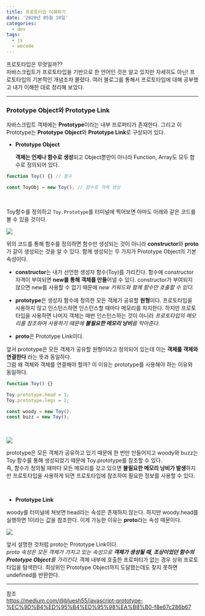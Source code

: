 ```yaml
---
title: 프로토타입 이해하기
date: '2020년 05월 18일'
categories:
  - dev
tags:
  - js
  - wecode
---
```


프로토타입은 무엇일까??
<br />
자바스크립트가 프로토타입을 기반으로 한 언어인 것은 알고 있지만 자세히도 아닌! 프로토타입의 기본적인 개념조차 몰랐다. 여러 블로그를 통해서 프로토타입에 대해 공부했고 내가 이해한 대로 정리해 보았다.

---

### Prototype Object와 Prototype Link

자바스크립트 객체에는 **Prototype**이라는 내부 프로퍼티가 존재한다. 그리고 이 Prototype는 **Prototype Object**와 **Prototype Link**로 구성되어 있다.

- **Prototype Object**

  **객체는 언제나 함수로 생성**되고 Object뿐만이 아니라 Function, Array도 모두 함수로 정의되어 있다.

```js
function Toy() {} // 함수

const ToyObj = new Toy(); // 함수로 객체 생성
```

<br />

Toy함수를 정의하고 `Toy.Prototype`를 터미널에 찍어보면 아마도 아래와 같은 코드를 볼 수 있을 것이다.

![](https://images.velog.io/images/ppl8709/post/947efce1-bd17-42ad-b11f-93b0e770db52/image.png)

위의 코드를 통해 함수를 정의하면 함수만 생성되는 것이 아니라 **constructor**와 **proto**가 같이 생성되는 것을 알 수 있다. 함께 생성되는 두 가지가 Prototype Object의 기본 속성이다.

- **constructor**는 내가 선언한 생성자 함수(Toy)를 가리킨다. 함수에 constructor 자격이 부여되면 **new를 통해 객체를 만들**어낼 수 있다.
  constructor가 부여되지 않으면 new를 사용할 수 없기 때문에 _new 키워드와 함께 함수만 호출할 수 있다._

- **prototype**은 생성자 함수에 정의한 모든 객체가 공유할 **원형**이다.
  프로토타입을 사용하지 않고 인스턴스하면 인스턴스할 때마다 메모리를 차지한다. 하지만 프로토타입을 사용하면 나머지 객체는 매번 인스턴스하는 것이 아니라 _프로토타입의 메모리를 참조하여 사용하기 때문에 **불필요한 메모리 낭비**를 막아준다._

* **proto**은 Prototype Link이다.

앞서 prototype은 모든 객체가 공유할 원형이라고 정의되어 있는데 이는 **객체를 객체와 연결한다** 라는 뜻과 동일하다.
<br />
그럼 왜 객체와 객체를 연결해야 할까? 이 이유는 prototype를 사용해야 하는 이유와 동일하다.

```js
function Toy() {}

Toy.prototype.head = 1;
Toy.prototype.legs = 2;

const woody = new Toy();
const buzz = new Toy();
```

<br/>

![](https://images.velog.io/images/ppl8709/post/7af1faed-0479-4a86-bb29-6fb02a5b8016/image.png)

prototype은 모든 객체가 공유하고 있기 때문에 한 번만 만들어지고 woody와 buzz는 Toy 함수를 통해 생성되었기 때문에 Toy.prototype를 참조할 수 있다.
<br />
즉, 함수가 정의될 때마다 모든 메모리를 갖고 있으면 **불필요한 메모리 낭비가 발생**하지만 프로토타입을 사용하게 되면 프로토타입에 참조하여 필요한 정보를 사용할 수 있다.

<br />

- **Prototype Link**

woody를 터미널에 쳐보면 head라는 속성은 존재하지 않는다. 하지만 woody.head를 실행하면 1이라는 값을 참조한다.
이게 가능한 이유는 **proto**라는 속성 때문이다.

![](https://images.velog.io/images/ppl8709/post/239c0934-1954-49b7-b953-cc0171ca5fd3/image.png)

앞서 설명한 것처럼 proto는 Prototype Link이다.
<br />
_proto 속성은 모든 객체가 가지고 있는 속성으로 **객체가 생성될 때, 조상이었던 함수의 Prototype Object**를 가리킨다._
객체 내부에 호출한 프로퍼티가 없는 경우 상위 프로토타입을 탐색한다. 최상위인 Prototype Object까지 도달했는데도 찾지 못하면 undefined를 반환한다.

---

참조
<br />
https://medium.com/@bluesh55/javascript-prototype-%EC%9D%B4%ED%95%B4%ED%95%98%EA%B8%B0-f8e67c286b67
